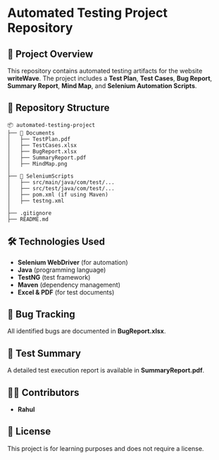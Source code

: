 # Automated Testing Project Repository

## 📌 Project Overview
This repository contains automated testing artifacts for the website **writeWave**. The project includes a **Test Plan**, **Test Cases**, **Bug Report**, **Summary Report**, **Mind Map**, and **Selenium Automation Scripts**.

## 📂 Repository Structure
```
📦 automated-testing-project
├── 📁 Documents
│   ├── TestPlan.pdf
│   ├── TestCases.xlsx
│   ├── BugReport.xlsx
│   ├── SummaryReport.pdf
│   ├── MindMap.png
│
├── 📁 SeleniumScripts
│   ├── src/main/java/com/test/...
│   ├── src/test/java/com/test/...
│   ├── pom.xml (if using Maven)
│   ├── testng.xml
│
├── .gitignore
├── README.md
```

## 🛠 Technologies Used
- **Selenium WebDriver** (for automation)
- **Java** (programming language)
- **TestNG** (test framework)
- **Maven** (dependency management)
- **Excel & PDF** (for test documents)



## 🐞 Bug Tracking
All identified bugs are documented in **BugReport.xlsx**.

## 📜 Test Summary
A detailed test execution report is available in **SummaryReport.pdf**.

## 👨‍💻 Contributors
- **Rahul**

## 📄 License
This project is for learning purposes and does not require a license.
